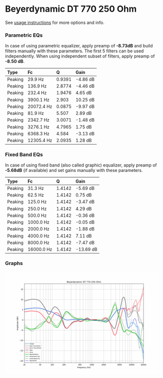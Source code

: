 # Beyerdynamic DT 770 250 Ohm
See [usage instructions](https://github.com/jaakkopasanen/AutoEq#usage) for more options and info.

### Parametric EQs
In case of using parametric equalizer, apply preamp of **-8.73dB** and build filters manually
with these parameters. The first 5 filters can be used independently.
When using independent subset of filters, apply preamp of **-8.50 dB**.

| Type    | Fc         |      Q | Gain     |
|:--------|:-----------|:-------|:---------|
| Peaking | 29.9 Hz    | 0.9391 | -4.86 dB |
| Peaking | 136.9 Hz   | 2.8774 | -4.46 dB |
| Peaking | 232.4 Hz   | 1.9476 | 4.65 dB  |
| Peaking | 3900.1 Hz  | 2.903  | 10.25 dB |
| Peaking | 20072.4 Hz | 0.0875 | -9.97 dB |
| Peaking | 81.9 Hz    | 5.507  | 2.89 dB  |
| Peaking | 2342.7 Hz  | 3.0071 | -1.48 dB |
| Peaking | 3276.1 Hz  | 4.7965 | 1.75 dB  |
| Peaking | 6368.3 Hz  | 4.584  | -3.13 dB |
| Peaking | 12305.4 Hz | 2.0935 | 1.28 dB  |

### Fixed Band EQs
In case of using fixed band (also called graphic) equalizer, apply preamp of **-5.68dB**
(if available) and set gains manually with these parameters.

| Type    | Fc         |      Q | Gain      |
|:--------|:-----------|:-------|:----------|
| Peaking | 31.3 Hz    | 1.4142 | -5.69 dB  |
| Peaking | 62.5 Hz    | 1.4142 | 0.75 dB   |
| Peaking | 125.0 Hz   | 1.4142 | -3.47 dB  |
| Peaking | 250.0 Hz   | 1.4142 | 4.29 dB   |
| Peaking | 500.0 Hz   | 1.4142 | -0.36 dB  |
| Peaking | 1000.0 Hz  | 1.4142 | -0.05 dB  |
| Peaking | 2000.0 Hz  | 1.4142 | -1.88 dB  |
| Peaking | 4000.0 Hz  | 1.4142 | 7.11 dB   |
| Peaking | 8000.0 Hz  | 1.4142 | -7.47 dB  |
| Peaking | 16000.0 Hz | 1.4142 | -13.69 dB |

### Graphs
![](./Beyerdynamic%20DT%20770%20250%20Ohm.png)